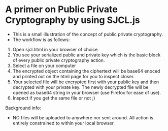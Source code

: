 # A primer on Public Private Cryptography by using SJCL.js

* This is a small illustration of the concept of public private cryptography.
* The workflow is as follows:
1. Open sjcl.html in your browser of choice
2. You see your serialized public and private key which is the basic block of every public private cryptography action.
3. Select a file on your computer
4. The encrypted object containing the ciphertext will be base64 enoced and printed out on the html page for you to inspect closer.
5. Your selected file will be encrypted first with your public key and then decrypted with your private key. The newly decrypted file will be opened as base64 string in your browser (use Firefox for ease of use).
6. Inspect if you get the same file or not ;)

Background info:
* NO files will be uploaded to anywhere nor sent around. All action is entirely constrained to within your local browser. 

